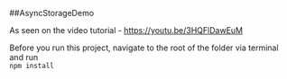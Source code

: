 ##AsyncStorageDemo

As seen on the video tutorial - https://youtu.be/3HQFlDawEuM

Before you run this project, navigate to the root of the folder via terminal and run<br>
`npm install`